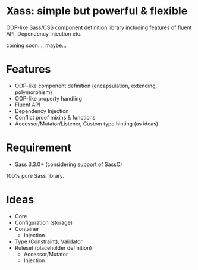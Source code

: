 Xass: simple but powerful & flexible
====================================

OOP-like Sass/CSS component definition library including features of fluent API, Dependency Injection etc.

coming soon..., maybe...

Features
========

  * OOP-like component definition (encapsulation, extending, polymorphism)
  * OOP-like property handling
  * Fluent API
  * Dependency Injection
  * Conflict proof mixins & functions
  * Accessor/Mutator/Listener, Custom type hinting (as ideas)

Requirement
===========

  * Sass 3.3.0+ (considering support of SassC)

100% pure Sass library.

Ideas
=====

 * Core
 * Configuration (storage)
 * Container
   * Injection
 * Type (Constraint), Validator
 * Ruleset (placeholder definition)
   * Accessor/Mutator
   * Injection
